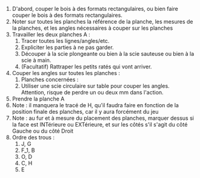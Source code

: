 1. D'abord, couper le bois à des formats rectangulaires, ou bien faire couper le bois à des formats rectangulaires.
2. Noter sur toutes les planches la référence de la planche, les mesures de la planches, et les angles nécessaires à couper sur les planches
3. Travailler les deux planches A :
	1. Tracer toutes les lignes/angles/etc.
	2. Expliciter les parties à ne pas garder.
	3. Découper à la scie plongeante ou bien à la scie sauteuse ou bien à la scie à main.
	4. (Facultatif) Rattraper les petits ratés qui vont arriver.
4. Couper les angles sur toutes les planches :
	1. Planches concernées : 
	2. Utiliser une scie circulaire sur table pour couper les angles. Attention, risque de perdre un ou deux mm dans l'action.
5. Prendre la planche A
6. Note : il manquera le tracé de H, qu'il faudra faire en fonction de la position finale des planches, car il y aura forcément du jeu
7. Note : au fur et à mesure du placement des planches, marquer dessus si la face est INTérieure ou EXTérieure, et sur les côtés s'il s'agit du côté Gauche ou du côté Droit
8. Ordre des trous :
	1. J, G
	2. F_1, B
	3. O, D
	4. C, H
	5. E